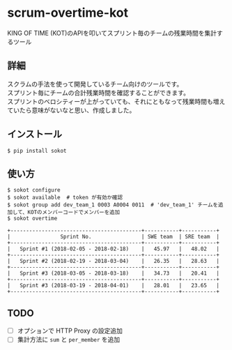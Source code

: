 # scrum-overtime-kot

KING OF TIME (KOT)のAPIを叩いてスプリント毎のチームの残業時間を集計するツール

## 詳細

スクラムの手法を使って開発しているチーム向けのツールです。  
スプリント毎にチームの合計残業時間を確認することができます。  
スプリントのベロシティーが上がっていても、それにともなって残業時間も増えていたら意味がないなと思い、作成しました。


## インストール

```
$ pip install sokot
```

## 使い方

```
$ sokot configure
$ sokot available  # token が有効か確認
$ sokot group add dev_team_1 0003 A0004 0011  # 'dev_team_1' チームを追加して、KOTのメンバーコードでメンバーを追加
$ sokot overtime

+------------------------------------------+-----------+-----------+
|                Sprint No.                | SWE team  | SRE team  |
+------------------------------------------+-----------+-----------+
|   Sprint #1 (2018-02-05 - 2018-02-18)    |   45.97   |   48.02   |
+------------------------------------------+-----------+-----------+
|   Sprint #2 (2018-02-19 - 2018-03-04)    |   26.35   |   28.63   |
+------------------------------------------+-----------+-----------+
|   Sprint #3 (2018-03-05 - 2018-03-18)    |   34.73   |   20.41   |
+------------------------------------------+-----------+-----------+
|   Sprint #3 (2018-03-19 - 2018-04-01)    |   28.01   |   23.65   |
+------------------------------------------+-----------+-----------+
```

## TODO
* [ ] オプションで HTTP Proxy の設定追加
* [ ] 集計方法に `sum` と `per_member` を追加
